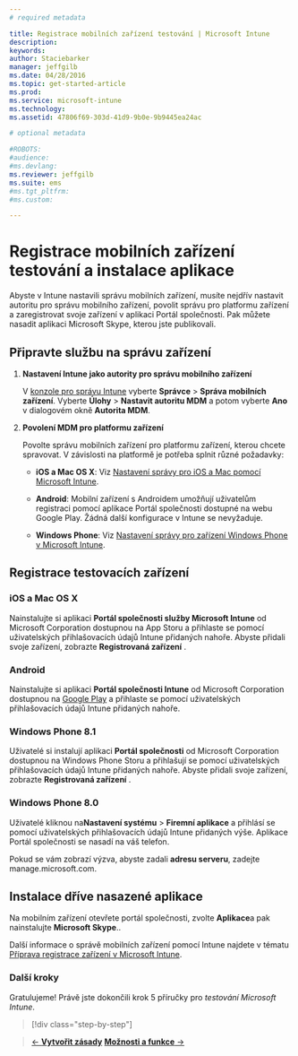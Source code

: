 ```yaml
---
# required metadata

title: Registrace mobilních zařízení testování | Microsoft Intune
description:
keywords:
author: Staciebarker
manager: jeffgilb
ms.date: 04/28/2016
ms.topic: get-started-article
ms.prod:
ms.service: microsoft-intune
ms.technology:
ms.assetid: 47806f69-303d-41d9-9b0e-9b9445ea24ac

# optional metadata

#ROBOTS:
#audience:
#ms.devlang:
ms.reviewer: jeffgilb
ms.suite: ems
#ms.tgt_pltfrm:
#ms.custom:

---
```


# Registrace mobilních zařízení testování a instalace aplikace
Abyste v Intune nastavili správu mobilních zařízení, musíte nejdřív nastavit autoritu pro správu mobilního zařízení, povolit správu pro platformu zařízení a zaregistrovat svoje zařízení v aplikaci Portál společnosti. Pak můžete nasadit aplikaci Microsoft Skype, kterou jste publikovali.

## Připravte službu na správu zařízení

1.  **Nastavení Intune jako autority pro správu mobilního zařízení**

    V [konzole pro správu Intune](https://manage.microsoft.com/) vyberte **Správce** &gt; **Správa mobilních zařízení**. Vyberte **Úlohy** > **Nastavit autoritu MDM** a potom vyberte **Ano** v dialogovém okně **Autorita MDM**.

2.  **Povolení MDM pro platformu zařízení**

    Povolte správu mobilních zařízení pro platformu zařízení, kterou chcete spravovat. V závislosti na platformě je potřeba splnit různé požadavky:

    -   **iOS a Mac OS X**: Viz [Nastavení správy pro iOS a Mac pomocí Microsoft Intune](/Intune/Deploy-Use/set-up-ios-and-mac-management-with-microsoft-intune).

    -   **Android**: Mobilní zařízení s Androidem umožňují uživatelům registraci pomocí aplikace Portál společnosti dostupné na webu Google Play. Žádná další konfigurace v Intune se nevyžaduje.

    -   **Windows Phone**: Viz [Nastavení správy pro zařízení Windows Phone v Microsoft Intune](/Intune/Deploy-Use/set-up-windows-phone-management-with-microsoft-intune).

## Registrace testovacích zařízení

### iOS a Mac OS X
Nainstalujte si aplikaci **Portál společnosti služby Microsoft Intune** od Microsoft Corporation dostupnou na App Storu a přihlaste se pomocí uživatelských přihlašovacích údajů Intune přidaných nahoře. Abyste přidali svoje zařízení, zobrazte **Registrovaná zařízení** .

### Android
Nainstalujte si aplikaci **Portál společnosti Intune** od Microsoft Corporation dostupnou na [Google Play](http://go.microsoft.com/fwlink/p/?LinkId=386612) a přihlaste se pomocí uživatelských přihlašovacích údajů Intune přidaných nahoře.

### Windows Phone 8.1
Uživatelé si instalují aplikaci **Portál společnosti** od Microsoft Corporation dostupnou na Windows Phone Storu a přihlašují se pomocí uživatelských přihlašovacích údajů Intune přidaných nahoře.  Abyste přidali svoje zařízení, zobrazte **Registrovaná zařízení** .

 ### Windows Phone 8.0
 Uživatelé kliknou na**Nastavení systému** &gt; **Firemní aplikace** a přihlásí se pomocí uživatelských přihlašovacích údajů Intune přidaných výše. Aplikace Portál společnosti se nasadí na váš telefon.

Pokud se vám zobrazí výzva, abyste zadali **adresu serveru**, zadejte manage.microsoft.com.


## Instalace dříve nasazené aplikace
Na mobilním zařízení otevřete portál společnosti, zvolte **Aplikace**a pak nainstalujte **Microsoft Skype**..

Další informace o správě mobilních zařízení pomocí Intune najdete v tématu [Příprava registrace zařízení v Microsoft Intune](/Intune/deploy-use/get-ready-to-enroll-devices-in-microsoft-intune).

### Další kroky
Gratulujeme! Právě jste dokončili krok 5 příručky pro *testování Microsoft Intune*.

>[!div class="step-by-step"]

>[&larr; **Vytvořit zásady**](.\get-started-with-a-30-day-trial-of-microsoft-intune-step-4.md)     [**Možnosti a funkce** &rarr;](.\get-started-with-a-30-day-trial-of-microsoft-intune-step-6.md)  


<!--HONumber=May16_HO1-->


